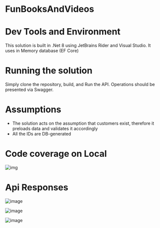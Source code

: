 # FunBooksAndVideos

# Dev Tools and Environment
This solution is built in .Net 8 using JetBrains Rider and Visual Studio.
It uses in Memory database (EF Core)

# Running the solution
Simply clone the repository, build, and Run the API.
Operations should be presented via Swagger.

# Assumptions
- The solution acts on the assumption that customers exist, therefore it preloads data and validates it accordingly
- All the IDs are DB-generated

# Code coverage on Local
![img](https://github.com/benizadi/FunBooksAndVideos/assets/12119278/a8f99960-4fbd-4fa1-8298-2f539ccf8b29)

# Api Responses
![image](https://github.com/benizadi/FunBooksAndVideos/assets/12119278/1916e929-c710-4784-aff4-3a6499514d16)

![image](https://github.com/benizadi/FunBooksAndVideos/assets/12119278/a6d70557-061b-4544-b532-955a42bf0e55)

![image](https://github.com/benizadi/FunBooksAndVideos/assets/12119278/b0823dad-de56-4265-97e9-726a62f27252)
